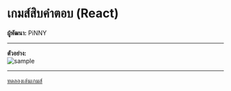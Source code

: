
<h1>เกมส์สิบคำตอบ (React)</h1>
<b>ผู้พัฒนา:</b> PiNNY<hr>
<b>ตัวอย่าง:</b><br>
<img src='./document/sample.png' alt='sample'><hr>
<a href='https://PinSpuGM.github.io/TenAnswersReact/index.html'>ทดลองเล่นเกมส์</a>
